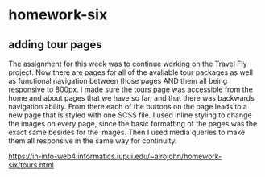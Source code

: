 # homework-six
## adding tour pages
The assignment for this week was to continue working on the Travel Fly project. Now there are pages for all of the avaliable tour packages as well as functional navigation between those pages AND them all being responsive to 800px. I made sure the tours page was accessible from the home and about pages that we have so far, and that there was backwards navigation ability. From there each of the buttons on the page leads to a new page that is styled with one SCSS file. I used inline styling to change the images on every page, since the basic formatting of the pages was the exact same besides for the images. Then I used media queries to make them all responsive in the same way for continuity.

https://in-info-web4.informatics.iupui.edu/~alrojohn/homework-six/tours.html
